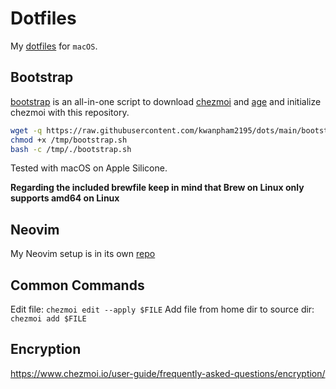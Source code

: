 # Dotfiles

My [dotfiles](https://wiki.archlinux.org/title/Dotfiles) for `macOS`.

## Bootstrap

[bootstrap](./bootstrap.sh) is an all-in-one script to download [chezmoi](https://www.chezmoi.io/) and [age](https://github.com/FiloSottile/age) and initialize chezmoi with this repository.

```sh
wget -q https://raw.githubusercontent.com/kwanpham2195/dots/main/bootstrap.sh -O /tmp/bootstrap.sh
chmod +x /tmp/bootstrap.sh
bash -c /tmp/./bootstrap.sh
```

Tested with macOS on Apple Silicone.

**Regarding the included brewfile keep in mind that Brew on Linux only supports amd64 on Linux**

## Neovim

My Neovim setup is in its own [repo](https://github.com/kwanpham2195/nvim)

## Common Commands

Edit file: `chezmoi edit --apply $FILE`
Add file from home dir to source dir: `chezmoi add $FILE`

## Encryption

https://www.chezmoi.io/user-guide/frequently-asked-questions/encryption/
